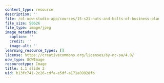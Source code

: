 ```yaml
---
content_type: resource
description: ''
file: /ol-ocw-studio-app/courses/15-s21-nuts-and-bolts-of-business-plans-january-iap-2014/b13fc7412c26cdfae5dfa171a89928fb_Slide2.JPG
file_size: 50626
file_type: image/jpeg
image_metadata:
  caption: ''
  credit: ''
  image-alt: ''
learning_resource_types: []
license: https://creativecommons.org/licenses/by-nc-sa/4.0/
ocw_type: OCWImage
resourcetype: Image
title: 1.1 slide 2
uid: b13fc741-2c26-cdfa-e5df-a171a89928fb
---
```

